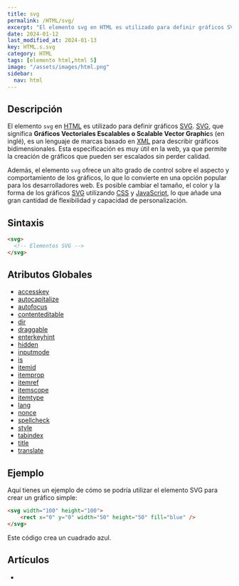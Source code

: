 ```yaml
---
title: svg
permalink: /HTML/svg/
excerpt: "El elemento svg en HTML es utilizado para definir gráficos SVG, un lenguaje de marcas basado en XML para describir gráficos bidimensionales en la web. Permite la creación de gráficos escalables sin perder calidad, brindando flexibilidad y personalización mediante CSS y JavaScript."
date: 2024-01-12
last_modified_at: 2024-01-13
key: HTML.s.svg
category: HTML
tags: [elemento html,html 5]
image: "/assets/images/html.png"
sidebar:
  nav: html
---
```


## Descripción


El elemento `svg` en [HTML](https://www.manualweb.net/html/) es utilizado para definir gráficos [SVG](https://www.manualweb.net/svg/). [SVG](https://www.manualweb.net/svg/), que significa **Gráficos Vectoriales Escalables o Scalable Vector Graphic**s (en inglé), es un lenguaje de marcas basado en [XML](https://www.manualweb.net/xml/) para describir gráficos bidimensionales. Esta especificación es muy útil en la web, ya que permite la creación de gráficos que pueden ser escalados sin perder calidad.


Además, el elemento `svg` ofrece un alto grado de control sobre el aspecto y comportamiento de los gráficos, lo que lo convierte en una opción popular para los desarrolladores web. Es posible cambiar el tamaño, el color y la forma de los gráficos [SVG](https://www.manualweb.net/svg/) utilizando [CSS](https://www.manualweb.net/css/) y [JavaScript](https://www.manualweb.net/javascript/), lo que añade una gran cantidad de flexibilidad y capacidad de personalización.


## Sintaxis


```html
<svg>
  <!-- Elementos SVG -->
</svg>

```


## Atributos Globales

- [accesskey](https://www.w3api.com/HTML/accesskey/)
- [autocapitalize](https://www.w3api.com/HTML/autocapitalize/)
- [autofocus](https://www.w3api.com/HTML/autofocus/)
- [contenteditable](https://www.w3api.com/HTML/contenteditable/)
- [dir](https://www.w3api.com/HTML/dir/)
- [draggable](https://www.w3api.com/HTML/draggable/)
- [enterkeyhint](https://www.w3api.com/HTML/enterkeyhint/)
- [hidden](https://www.w3api.com/HTML/hidden/)
- [inputmode](https://www.w3api.com/HTML/inputmode/)
- [is](https://www.w3api.com/HTML/is/)
- [itemid](https://www.w3api.com/HTML/itemid/)
- [itemprop](https://www.w3api.com/HTML/itemprop/)
- [itemref](https://www.w3api.com/HTML/itemref/)
- [itemscope](https://www.w3api.com/HTML/itemscope/)
- [itemtype](https://www.w3api.com/HTML/itemtype/)
- [lang](https://www.w3api.com/HTML/lang/)
- [nonce](https://www.w3api.com/HTML/nonce/)
- [spellcheck](https://www.w3api.com/HTML/spellcheck/)
- [style](https://www.w3api.com/HTML/style/)
- [tabindex](https://www.w3api.com/HTML/tabindex/)
- [title](https://www.w3api.com/HTML/title/)
- [translate](https://www.w3api.com/HTML/translate/)

## Ejemplo


Aquí tienes un ejemplo de cómo se podría utilizar el elemento SVG para crear un gráfico simple:


```html
<svg width="100" height="100">
    <rect x="0" y="0" width="50" height="50" fill="blue" />
</svg>

```


Este código crea un cuadrado azul.


## Artículos

- 

